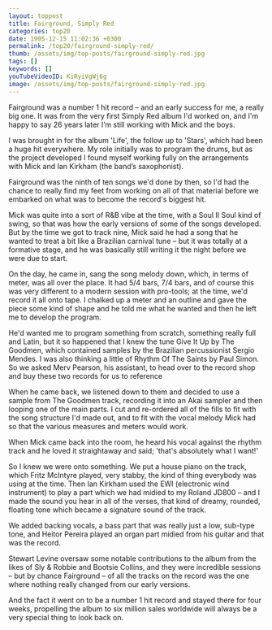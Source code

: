 ```yaml
---
layout: toppost
title: Fairground, Simply Red
categories: top20
date: 1995-12-15 11:02:36 +0300
permalink: /top20/fairground-simply-red/
thumb: /assets/img/top-posts/fairground-simply-red.jpg
tags: []
keywords: []
youTubeVideoID: KiRyiVgWj6g
image: /assets/img/top-posts/fairground-simply-red.jpg
---
```


Fairground was a number 1 hit record – and an early success for me, a really big one. It was from the very first Simply Red album I'd worked on, and I'm happy to say 26 years later I’m still working with Mick and the boys. 

I was brought in for the album 'Life', the follow up to 'Stars', which had been a huge hit everywhere. My role initially was to program the drums, but as the project developed I found myself working fully on the arrangements with Mick and Ian Kirkham (the band’s saxophonist).

Fairground was the ninth of ten songs we'd done by then, so I'd had the chance to really find my feet from working on all of that material before we embarked on what was to become the record's biggest hit.

Mick was quite into a sort of R&B vibe at the time, with a Soul II Soul kind of swing, so that was how the early versions of some of the songs developed. But by the time we got to track nine, Mick said he had a song that he wanted to treat a bit like a Brazilian carnival tune – but it was totally at a formative stage, and he was basically still writing it the night before we were due to start. 

On the day, he came in, sang the song melody down, which, in terms of meter, was all over the place. It had 5/4 bars, 7/4 bars, and of course this was very different to a modern session with pro-tools; at the time, we'd record it all onto tape. I chalked up a meter and an outline and gave the piece some kind of shape and he told me what he wanted and then he left me to develop the program. 

He'd wanted me to program something from scratch, something really full and Latin, but it so happened that I knew the tune Give It Up by The Goodmen, which contained samples by the Brazilian percussionist Sergio Mendes. I was also thinking a little of Rhythm Of The Saints by Paul Simon. So we asked Merv Pearson, his assistant, to head over to the record shop and buy these two records for us to reference

When he came back, we listened down to them and decided to use a sample from The Goodmen track, recording it into an Akai sampler and then looping one of the main parts. I cut and re-ordered all of the fills to fit with the song structure I'd made out, and to fit with the vocal melody Mick had so that the various measures and meters would work.

When Mick came back into the room, he heard his vocal against the rhythm track and he loved it straightaway and said; 'that's absolutely what I want!' 

So I knew we were onto something. We put a house piano on the track, which Fritz McIntyre played, very stabby, the kind of thing everybody was using at the time. Then Ian Kirkham used the EWI (electronic wind instrument) to play a part which we had midied to my Roland JD800 – and I made the sound you hear in all of the verses, that kind of dreamy, rounded, floating tone which became a signature sound of the track.

We added backing vocals, a bass part that was really just a low, sub-type tone, and Heitor Pereira played an organ part midied from his guitar and that was the record.

Stewart Levine oversaw some notable contributions to the album from the likes of Sly & Robbie and Bootsie Collins, and they were incredible sessions – but by chance Fairground – of all the tracks on the record was the one where nothing really changed from our early versions. 

And the fact it went on to be a number 1 hit record and stayed there for four weeks, propelling the album to six million sales worldwide will always be a very special thing to look back on.